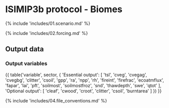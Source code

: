 # ISIMIP3b protocol - Biomes

{% include 'includes/01.scenario.md' %}

{% include 'includes/02.forcing.md' %}

Output data
-----------

### Output variables

{{ table('variable', sector, {
    'Essential output': [
        'tsl',
        'cveg',
        'cvegag',
        'cvegbg',
        'clitter',
        'csoil',
        'gpp',
        'ra',
        'npp',
        'rh',
        'fireint',
        'firefrac',
        'ecoatmflux',
        'fapar',
        'lai',
        'pft',
        'soilmost',
        'soilmostfroz',
        'snd',
        'thawdepth',
        'swe',
        'qtot'
    ],
    'Optional output': [
        'cleaf',
        'cwood',
        'croot',
        'clitter',
        'csoil',
        'burntarea'
    ]
}) }}

{% include 'includes/04.file_conventions.md' %}